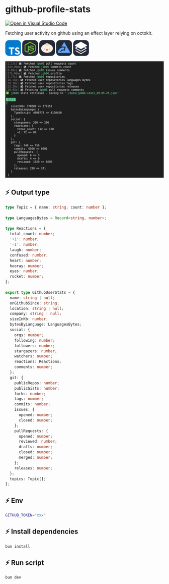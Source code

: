 # github-profile-stats

[![Open in Visual Studio Code](https://img.shields.io/static/v1?logo=visualstudiocode&label=&message=Open%20in%20Visual%20Studio%20Code&labelColor=2c2c32&color=007acc&logoColor=007acc)](https://github.dev/jpb06/github-profile-stats)

Fetching user activity on github using an effect layer relying on octokit.

<!-- readme-package-icons start -->

<p align="left"><a href="https://www.typescriptlang.org/docs/" target="_blank"><img height="50" width="50" src="https://raw.githubusercontent.com/jpb06/jpb06/master/icons/TypeScript.svg" /></a>&nbsp;<a href="https://nodejs.org/en/docs/" target="_blank"><img height="50" width="50" src="https://raw.githubusercontent.com/jpb06/jpb06/master/icons/NodeJS-Dark.svg" /></a>&nbsp;<a href="https://bun.sh/docs" target="_blank"><img height="50" width="50" src="https://raw.githubusercontent.com/jpb06/jpb06/master/icons/Bun-Dark.svg" /></a>&nbsp;<a href="https://biomejs.dev/guides/getting-started/" target="_blank"><img height="50" width="50" src="https://raw.githubusercontent.com/jpb06/jpb06/master/icons/Biome-Dark.svg" /></a>&nbsp;<a href="https://www.effect.website/docs/quickstart" target="_blank"><img height="50" width="50" src="https://raw.githubusercontent.com/jpb06/jpb06/master/icons/Effect-Dark.svg" /></a></p>

<!-- readme-package-icons end -->

![console](./assets/console.png)

## ⚡ Output type

```ts
type Topic = { name: string; count: number };

type LanguagesBytes = Record<string, number>;

type Reactions = {
  total_count: number;
  '+1': number;
  '-1': number;
  laugh: number;
  confused: number;
  heart: number;
  hooray: number;
  eyes: number;
  rocket: number;
};

export type GithubUserStats = {
  name: string | null;
  onGithubSince: string;
  location: string | null;
  company: string | null;
  sizeInKb: number;
  bytesByLanguage: LanguagesBytes;
  social: {
    orgs: number;
    following: number;
    followers: number;
    stargazers: number;
    watchers: number;
    reactions: Reactions;
    comments: number;
  };
  git: {
    publicRepos: number;
    publicGists: number;
    forks: number;
    tags: number;
    commits: number;
    issues: {
      opened: number;
      closed: number;
    };
    pullRequests: {
      opened: number;
      reviewed: number;
      drafts: number;
      closed: number;
      merged: number;
    };
    releases: number;
  };
  topics: Topic[];
};
```

## ⚡ Env

```bash
GITHUB_TOKEN="xxx"
```

## ⚡ Install dependencies

```bash
bun install
```

## ⚡ Run script

```bash
bun dev
```
